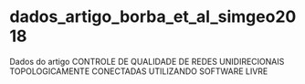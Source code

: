 # dados_artigo_borba_et_al_simgeo2018
Dados do artigo CONTROLE DE QUALIDADE DE REDES UNIDIRECIONAIS TOPOLOGICAMENTE CONECTADAS UTILIZANDO SOFTWARE LIVRE
